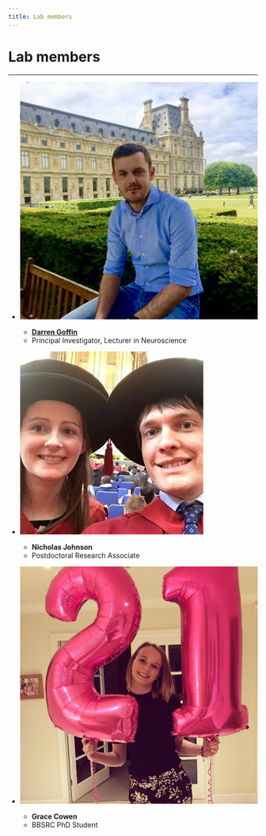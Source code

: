 ```yaml
---
title: Lab members
---
```


# Lab members
- - -

* ![Darren Goffin Image](/assets/images/darrengoffin.jpg)  
   * [**Darren Goffin**](/darren-goffin/)   
   * Principal Investigator, Lecturer in Neuroscience  

* ![Nicholas Johnson Image](/assets/images/nicholasjohnson.jpg)  
  * **Nicholas Johnson**  
  * Postdoctoral Research Associate

* ![Grace Cowen Image](/assets/images/gracecowen.jpg)  
  * **Grace Cowen**  
  * BBSRC PhD Student
